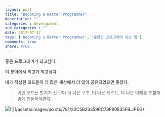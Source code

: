 ```yaml
---
layout: post
title: "Becoming a Better Programmer"
description: ""
categories : development
sub_categories : ""
date: 2017-07-17
tags: ['Becoming a Better Programmer', '훌륭한 프로그래머 되는 법']
comments: true
share: true
---
```


좋은 프로그래머가 되고싶다.

이 분야에서 최고가 되고싶다.  
  
내가 작성한 코드들이 더 많은 세상에서 더 많이 공유되었으면 좋겠다.

  

> 어떤 코드든 만지기 전 보다 더 나은 구조, 더 나은 테스트, 더 나은 이해를 포함해 좋게 만들어야한다.  

  

  

  

![](/assets/images/posts/781/24CD6233596C73F82B1066.JPEG)![](/assets/images/po
sts/781/23C5B233596C73F80835FB.JPEG)

  

